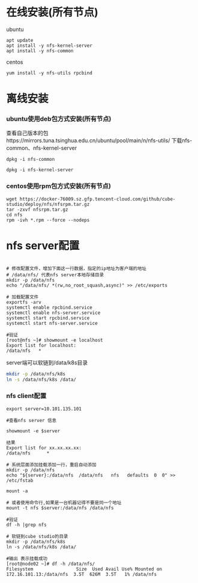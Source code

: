 
# 在线安装(所有节点)
ubuntu
```shell
apt update
apt install -y nfs-kernel-server
apt install -y nfs-common
```
centos
```shell
yum install -y nfs-utils rpcbind

```
# 离线安装

### ubuntu使用deb包方式安装(所有节点)

查看自己版本的包https://mirrors.tuna.tsinghua.edu.cn/ubuntu/pool/main/n/nfs-utils/
下载nfs-common、nfs-kernel-server

```shell
dpkg -i nfs-common

dpkg -i nfs-kernel-server
```

### centos使用rpm包方式安装(所有节点)

```shell
wget https://docker-76009.sz.gfp.tencent-cloud.com/github/cube-studio/deploy/nfs/nfsrpm.tar.gz
tar -zxvf nfsrpm.tar.gz
cd nfs
rpm -ivh *.rpm --force --nodeps
```

# nfs server配置

```shell

# 修改配置文件，增加下面这一行数据，指定的ip地址为客户端的地址
# /data/nfs/ 代表nfs server本地存储目录
mkdir -p /data/nfs
echo "/data/nfs/ *(rw,no_root_squash,async)" >> /etc/exports

# 加载配置文件
exportfs -arv
systemctl enable rpcbind.service 
systemctl enable nfs-server.service
systemctl start rpcbind.service
systemctl start nfs-server.service

#验证
[root@nfs ~]# showmount -e localhost
Export list for localhost:
/data/nfs   *
```

server端可以软链到/data/k8s目录
```bash
mkdir -p /data/nfs/k8s
ln -s /data/nfs/k8s /data/
```

### nfs client配置

```shell
export server=10.101.135.101

#查看nfs server 信息

showmount -e $server

结果
Export list for xx.xx.xx.xx:
/data/nfs      *
 
# 系统层面添加挂载添加一行，重启自动添加
mkdir -p /data/nfs
echo "${server}:/data/nfs  /data/nfs   nfs   defaults  0  0" >> /etc/fstab

mount -a 

# 或者使用命令行,如果是一台机器记得不要是同一个地址
mount -t nfs $server:/data/nfs /data/nfs

#验证
df -h |grep nfs

# 软链到cube studio的目录
mkdir -p /data/nfs/k8s
ln -s /data/nfs/k8s /data/

#输出 表示挂载成功
[root@node02 ~]# df -h /data/nfs/
Filesystem                Size  Used Avail Use% Mounted on
172.16.101.13:/data/nfs  3.5T  626M  3.5T   1% /data/nfs

```

